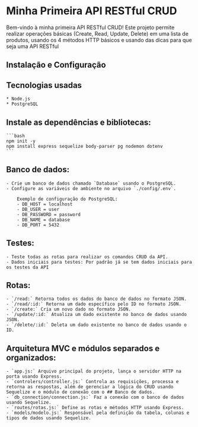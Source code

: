 # Minha Primeira API RESTful CRUD

Bem-vindo à minha primeira API RESTful CRUD! Este projeto permite realizar operações básicas (Create, Read, Update, Delete) em uma lista de produtos, usando os 4 métodos HTTP básicos e usando das dicas para que seja uma API RESTful

## Instalação e Configuração

## Tecnologias usadas
    * Node.js
    * PostgreSQL

## Instale as dependências e bibliotecas:
    ```bash
    npm init -y
    npm install express sequelize body-parser pg nodemon dotenv
    ```

## Banco de dados:
    - Crie um banco de dados chamado `Database` usando o PostgreSQL.
    - Configure as variáveis de ambiente no arquivo `./config/.env`.

        Exemplo de configuração do PostgreSQL:
        - DB_HOST = localhost
        - DB_USER = user
        - DB_PASSWORD = password
        - DB_NAME = database
        - DB_PORT = 5432

## Testes:
    - Teste todas as rotas para realizar os comandos CRUD da API.
    - Dados iniciais para testes: Por padrão já se tem dados iniciais para os testes da API

## Rotas:
    - `/read:` Retorna todos os dados do banco de dados no formato JSON.
    - `/read/:id:` Retorna um dado específico pelo ID no formato JSON.
    - `/create:` Cria um novo dado no formato JSON.
    - `/update/:id:` Atualiza um dado existente no banco de dados usando JSON.
    - `/delete/:id:` Deleta um dado existente no banco de dados usando o ID.

## Arquitetura MVC e módulos separados e organizados:
    - `app.js:` Arquivo principal do projeto, lança o servidor HTTP na porta usando Express.
    - `controlers/controller.js:` Controla as requisições, processa e retorna as respostas, além de gerenciar a lógica do CRUD usando Sequelize e o módulo de conexão com o ## Banco de dados.
    - `db_connection/connection.js:` Faz a conexão com o banco de dados usando Sequelize.
    - `routes/rotas.js:` Define as rotas e métodos HTTP usando Express.
    - `models/modelo.js:` Responsável pela definição da tabela, colunas e tipos de dados usando Sequelize.
